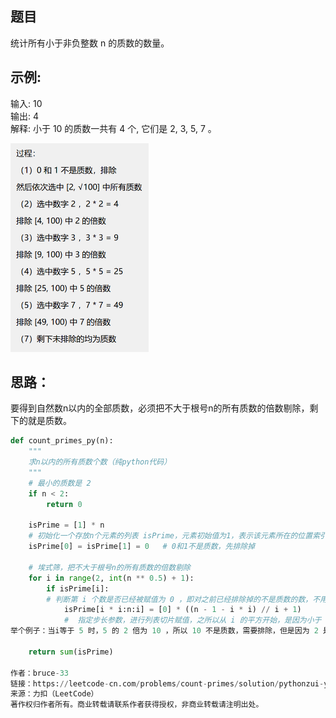 ## 题目
统计所有小于非负整数 n 的质数的数量。

## 示例:

输入: 10  
输出: 4  
解释: 小于 10 的质数一共有 4 个, 它们是 2, 3, 5, 7 。

![思路](https://github.com/liangju1996/Leetcode/blob/master/picture/204.png)
## 思路：
要得到自然数n以内的全部质数，必须把不大于根号n的所有质数的倍数剔除，剩下的就是质数。
```python
def count_primes_py(n):
    """
    求n以内的所有质数个数（纯python代码）
    """
    # 最小的质数是 2
    if n < 2:
        return 0

    isPrime = [1] * n
    # 初始化一个存放n个元素的列表 isPrime，元素初始值为1，表示该元素所在的位置索引值是一个质数，这样一来我们不用单独开辟内存用于存放数字，下标索引天生就可以用来表示自然数。
    isPrime[0] = isPrime[1] = 0   # 0和1不是质数，先排除掉

    # 埃式筛，把不大于根号n的所有质数的倍数剔除
    for i in range(2, int(n ** 0.5) + 1):
        if isPrime[i]:
        # 判断第 i 个数是否已经被赋值为 0 ，即对之前已经排除掉的不是质数的数，不用再对它的倍数进行二次排除。注意：埃式筛要排除的是所有小于等于根号n的质数的倍数，而不是所有小于等于根号n的数的倍数！
            isPrime[i * i:n:i] = [0] * ((n - 1 - i * i) // i + 1)
            #  指定步长参数，进行列表切片赋值，之所以从 i 的平方开始，是因为小于 i 的平方的倍数部分，在它之前就已经被排除掉了。
举个例子：当i等于 5 时，5 的 2 倍为 10 ，所以 10 不是质数，需要排除，但是因为 2 是 10 的最小因数，之前在 i 等于 2 的时候就已经把 10 这个数排除掉了，我们不用再进行二次赋值排除，这样可以增加程序运行的效率。

    return sum(isPrime)

作者：bruce-33
链接：https://leetcode-cn.com/problems/count-primes/solution/pythonzui-you-jie-fa-mei-you-zhi-yi-liao-ba-by-bru/
来源：力扣（LeetCode）
著作权归作者所有。商业转载请联系作者获得授权，非商业转载请注明出处。
```
